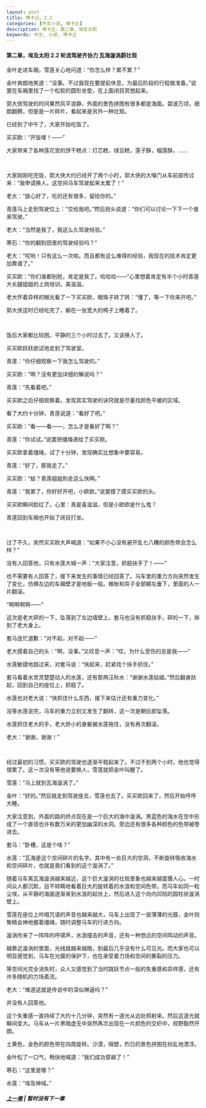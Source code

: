 ```yaml
---
layout: post
title: 啤卡丘，2.2
categories: [中文小说, 啤卡丘]
description: 啤卡丘，第二章，埃及太阳
keywords: 中文, 小说, 啤卡丘
---
```


#### 第二章，埃及太阳 2.2 轮流驾驶齐协力 瓦海漩涡蔚壮观

金叶走进车厢，雪莲关心地问道：“你怎么样？累不累？”

金叶爽朗地笑道：“没事。不过我现在要提前休息，为最后阶段的行程做准备。”说罢在车厢里找了一个松软的圆形坐垫，在上面闭目冥想起来。

郭大侠驾驶的时间果然风平浪静，外面的景色拼图有很多都是海面。碧波万顷，细朗翻腾，但是是一片碎片，看起来是另外一种壮观。

已经到了中午了，大家开始吃饭了。

买买欧：“开饭喽！——”

大家带来了各种莲花宫的饼干糕点：灯芯糕，绿豆糕，莲子酥，榴莲酥，……

<br>

大家刚刚吃完饭，郭大侠大约已经开了两个小时，郭大侠的大嗓门从车前部传过来：“我申请换人，这空间马车驾驶起来太累了！”

老大：“放心好了，吃的还有很多，留给你的。”

青莲马上走到驾驶位上：“交给我吧。”然后扭头说道：“你们可以讨论一下下一个谁来驾驶。”

老大：“当然是我了，我这么久驾驶经验。”

寒石：“你的翻到田里的驾驶经验吗？”

老大：“哎哟！只有这么一次啦。而且都有这么难得的经验，我现在的技术肯定更加靠谱了。”

买买欧：“你们谁都别抢，肯定是我了。哈哈哈——”心里想着肯定有半个小时青莲大长腿姐姐的上岗培训，美滋滋。

老大怀着异样的眼光看了一下买买欧，眼珠子转了转：“懂了，等一下你来开吧。”

郭大侠这时已经吃完了，躺在一张宽大的椅子上睡着了。

<br>

饭后大家都比较困。平静的三个小时过去了。又该换人了。

买买欧跃跃欲试地走到了驾驶室。

青莲：“你仔细观察一下我怎么驾驶的。”

买买欧：“啊？没有更加详细的解说吗？”

青莲：“先看着吧。”

买买欧之后仔细观察着。发现其实驾驶的诀窍就是尽量找颜色平缓的区域。

看了大约十分钟，青莲说道：“看好了吧。”

买买欧：“看——看——，怎么才是看好了啊？”

青莲：“你试试。”说罢把缰绳递给了买买欧。

买买欧拿着缰绳，试了十分钟，发现确实比想象中要容易。

青莲：“好了，那我走了。”

买买欧：“蛤？青莲姐姐别走这么快啊。”

青莲：“我累了，你好好开吧，小欧欧。”说罢摸了摸买买欧的头。

买买欧瞬间脸红了。心里：真是喜滋滋，但是小欧欧是什么鬼？

青莲回到车厢也开始了闭目打坐。

<br>

过了不久，突然买买欧大声喊道：“如果不小心没有避开乱七八糟的颜色带会怎么样？”

没有人回答他，只有水莲大喊一声：“大家注意，抓稳扶手了！——”

也不需要有人回答了，接下来发生的事情已经回答了。马车里的重力方向突然发生了变化，仿佛左边的车厢壁才是地板一般。帷帐和帘子全部朝左垂下，里面的人一片翻滚。

“啊啊啊啊——”

这次是老大砰的一下，坠落到了左边墙壁上。套马也没有抓稳扶手，砰的一下，摔到了老大身上。

套马连忙道歉：“对不起，对不起——”

老大摸着自己的头：“啊，没事。”又叹息一声：“哎，为什么受伤的总是我——”

水莲敏捷地跳过来，对套马说：“快起来，赶紧找个扶手抓住。”

套马看着水灵灵楚楚动人的水莲，还有那两汪秋水：“谢谢水莲姑娘。”然后翻身跃起，回到自己的座位上，抓稳了。

水莲也对老大说：“快抓住什么东西，接下来估计还有重力变化。”

没等水莲说完，马车的重力立刻又发生了翻转，这一次是朝后部坠落。

水莲抓住老大的手，老大娇小的身躯被水莲拖住，没有再次翻滚。

老大：“谢谢，谢谢！”

<br>

经过最初的习惯，买买欧的驾驶也逐渐平稳起来了。不过不到两个小时，他也觉得很累了。这一次没有等他说要换人，雪莲就把金叶叫醒了。

雪莲：“马上就到瓦海漩涡了。”

金叶：“好的。”然后就走到驾驶座去，雪莲也去了。买买欧回来了，然后开始呼呼大睡。

大家注意到，外面的路的终点现在是一个巨大的海中漩涡。黑蓝色的海水在空中形成了一个直径也许有数万米的更加幽深的水洞。旁边还有很多各种颜色的色带被卷进去。

套马：“卧槽，这是个啥？”

水莲：“瓦海是这个空间碎片的名字。其中有一处巨大的空洞，不断旋转吸收海水和空间碎片，也就是我们看到的这个漩涡了。”

随着马车离瓦海漩涡越来越近，这个巨大漩涡的壮观景象也越来越震慑人心。一时间众人都沉默，目不转睛地看着巨大的旋转着的水浪和空间色带。而马车如同一粒尘埃，从平静的海面逐渐来到水浪的起伏上，然后进入这个向内凹陷的圆柱状漩涡壁上。

雪莲在座位上吟唱咒语的声音也越来越大，马车上出现了一层薄薄的光膜，金叶则聚精会神地握着缰绳，随时调整马车的行进方向。

漩涡传来了一阵阵的呼啸声，水浪撞击的声音，还有一种悠远的空间鸣动的声音。

越靠近漩涡的里面，光线就越来越暗，到最后几乎没有什么可见光。而大家也可以明显感觉到，马车在光膜的保护下，也在承受着力场和空间的撕裂的压力。

等空间光完全消失时，众人又感觉到了当时跳跃节点一般的失重感和异样感，还有许多随机的力场紊流。

老大：“难道这就是传说中的深似琳逼吗？”

并没有人回答他。

这个失重感一直持续了大约十几分钟，突然有一道光从远处照射来。然后这道光就瞬间变大。马车从一片黑暗虚无中突然再次出现在一片颜色的交织中，视野豁然开朗。

土黄色，金色的颜色带在四周旋转。沙漠，隔壁，烈日的景色拼图在纷乱地漂浮。

金叶松了一口气，畅快地喊道：“我们成功穿越了！”

寒石：“这里是哪？”

水莲：“埃及神域。”

##### [上一章](/2020/03/23/Pikaqiu-2-1/) | 暂时没有下一章
